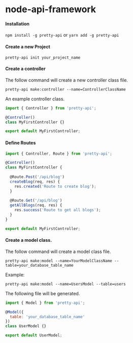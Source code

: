 # node-api-framework

#### Installation
`npm install -g pretty-api` or `yarn add -g pretty-api`

#### Create a new Project
`pretty-api init your_project_name`

#### Create a controller
The follow command will create a new controller class file.

`pretty-api make:controller --name=ControllerClassName`

An example controller class.
```javascript
import { Controller } from 'pretty-api';

@Controller()
class MyFirstController {}

export default MyFirstController;
```

#### Define Routes
```javascript
import { Controller, Route } from 'pretty-api';

@Controller()
class MyFirstController {
  
  @Route.Post('/api/blog')
  createBlog(req, res) {
    res.created('Route to create blog');
  }
  
  @Route.Get('/api/blog')
  getAllBlogs(req, res) {
    res.success('Route to get all blogs');
  }
}

export default MyFirstController;
```

#### Create a model class.
The follow command will create a model class file.

`pretty-api make:model --name=YourModelClassName --table=your_database_table_name`

Example:

`pretty-api make:model --name=UsersModel --table=users`

The following file will be generated.
```javascript
import { Model } from 'pretty-api';

@Model({
  table: 'your_database_table_name'
})
class UserModel {}

export default UserModel;
```
